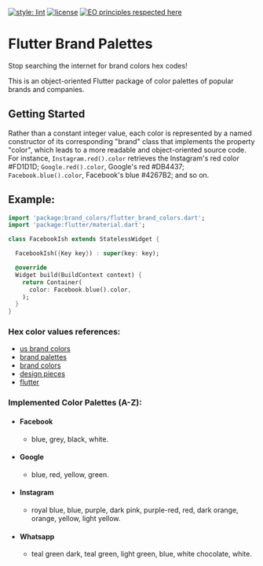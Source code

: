 [![style: lint](https://img.shields.io/badge/style-lint-4BC0F5.svg)](https://pub.dev/packages/lint)
[![license](https://img.shields.io/badge/license-mit-green.svg)](https://github.com/rafamizes/flutter_brand_palettes/blob/main/LICENSE)
[![EO principles respected here](https://www.elegantobjects.org/badge.svg)](https://www.elegantobjects.org)


# Flutter Brand Palettes

Stop searching the internet for brand colors hex codes!

This is an object-oriented Flutter package of color palettes of popular brands
and companies.

## Getting Started

Rather than a constant integer value, each color is represented by a named
constructor of its corresponding "brand" class that implements the property
"color", which leads to a more readable and object-oriented source code. For
instance, ```Instagram.red().color``` retrieves the Instagram's red color
#FD1D1D; ```Google.red().color```, Google's red #DB4437;
```Facebook.blue().color```, Facebook's blue #4267B2; and so on.

## Example:
```dart
import 'package:brand_colors/flutter_brand_colors.dart';
import 'package:flutter/material.dart';

class FacebookIsh extends StatelessWidget {

  FacebookIsh({Key key}) : super(key: key);

  @override
  Widget build(BuildContext context) {
    return Container(
      color: Facebook.blue().color,
    );
  }
}
```
### Hex color values references:
- [us brand colors](https://usbrandcolors.com/)
- [brand palettes](https://brandpalettes.com/)
- [brand colors](https://brandcolors.net/)
- [design pieces](https://www.designpieces.com/)
- [flutter](https://api.flutter.dev/index.html/)

### Implemented Color Palettes (A-Z):
- #### Facebook
  - blue, grey, black, white.
- #### Google
  - blue, red, yellow, green.
- #### Instagram
  - royal blue, blue, purple, dark pink, purple-red, red, dark orange, orange, yellow, light yellow.
- #### Whatsapp
  - teal green dark, teal green, light green, blue, white chocolate, white.
